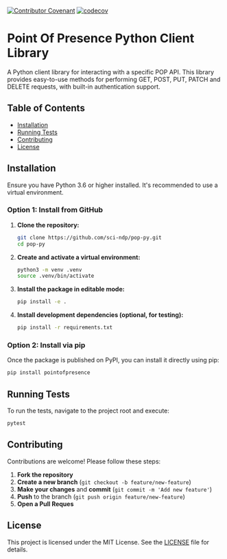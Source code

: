 [![Contributor Covenant](https://img.shields.io/badge/code%20of%20conduct-Contributor%20Covenant-brightgreen.svg)](CODE_OF_CONDUCT.md)
[![codecov](https://codecov.io/gh/sci-ndp/pop-py/branch/main/graph/badge.svg?token=444f80b2-8310-4768-9b28-2368fa5f3ec0)](https://codecov.io/gh/sci-ndp/pop-py)

# Point Of Presence Python Client Library

A Python client library for interacting with a specific POP API. This library provides easy-to-use methods for performing GET, POST, PUT, PATCH and DELETE requests, with built-in authentication support.

## Table of Contents

- [Installation](#installation)
- [Running Tests](#running-tests)
- [Contributing](#contributing)
- [License](#license)

## Installation

Ensure you have Python 3.6 or higher installed. It's recommended to use a virtual environment.

### Option 1: Install from GitHub

1. **Clone the repository:**

   ```bash
   git clone https://github.com/sci-ndp/pop-py.git
   cd pop-py
   ```
2. **Create and activate a virtual environment:**

   ```bash
   python3 -m venv .venv
   source .venv/bin/activate
   ```
3. **Install the package in editable mode:**

   ```bash
   pip install -e .
   ```
4. **Install development dependencies (optional, for testing):**

   ```bash
   pip install -r requirements.txt
   ```

### Option 2: Install via pip

Once the package is published on PyPI, you can install it directly using pip:

```bash
pip install pointofpresence
```

## Running Tests

To run the tests, navigate to the project root and execute:

```bash
pytest
```

## Contributing

Contributions are welcome! Please follow these steps:

1. **Fork the repository**
2. **Create a new branch** (`git checkout -b feature/new-feature`)
3. **Make your changes** and **commit** (`git commit -m 'Add new feature'`)
4. **Push** to the branch (`git push origin feature/new-feature`)
5. **Open a Pull Reques**

## License

This project is licensed under the MIT License. See the [LICENSE](LICENSE) file for details.
